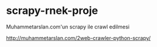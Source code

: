 # scrapy-rnek-proje
Muhammetarslan.com'un scrapy ile crawl edilmesi

http://muhammetarslan.com/2web-crawler-python-scrapy/
